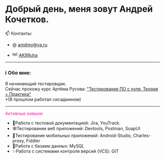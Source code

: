 # Добрый день, меня зовут Андрей Кочетков.
📫 Контакты:
- @ amdrey@ya.ru

- <img src="https://cdn-icons-png.flaticon.com/512/2111/2111646.png" width="17" height="17" alt="telegram" />  <a href="https://t.me/AK99uha">AK99uha</a>
---

### ℹ️ Обо мне:
Я начинающий тестировщик. 
<br> Сейчас прохожу курс Артёма Русова: <a href="https://stepik.org/course/171826/promo#toc">"Тестирование ПО с нуля. Теория + Практика"</a> 
<br> *(В прошлом работал сисадмином)

---
<font color="#F52GA">Активные навыки:</font>
- 📃Работа с тестовой документацией: Jira, YouTrack. 
- 🕸Тестирование веб приложений: Devtools, Postman, SoapUI
- 📱Тестирование мобильных приложений: Android-Studio, Charles-proxy, Fiddler
- 📑Работа с базами данных: MySQL
- ✨Работа с системами контроля версий (VCS): GIT


<!--
**and-rey-droid/and-rey-droid** is a ✨ _special_ ✨ repository because its `README.md` (this file) appears on your GitHub profile.

Here are some ideas to get you started:

- 🔭 I’m currently working on ...
- 🌱 I’m currently learning ...
- 👯 I’m looking to collaborate on ...
- 🤔 I’m looking for help with ...🙃🙃ℹ️
- 💬 Ask me about ...
- 📫 How to reach me: ...
- 😄 Pronouns: ...
- ⚡ Fun fact: ...
-->
